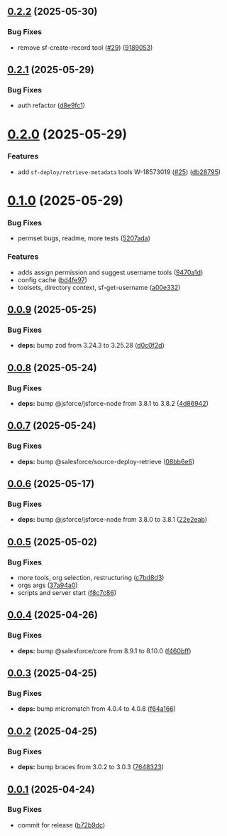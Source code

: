 ## [0.2.2](https://github.com/salesforcecli/mcp/compare/0.2.1...0.2.2) (2025-05-30)


### Bug Fixes

* remove sf-create-record tool ([#29](https://github.com/salesforcecli/mcp/issues/29)) ([9189053](https://github.com/salesforcecli/mcp/commit/9189053a0837bee28fb12487133b57c923959514))



## [0.2.1](https://github.com/salesforcecli/mcp/compare/0.2.0...0.2.1) (2025-05-29)


### Bug Fixes

* auth refactor ([d8e9fc1](https://github.com/salesforcecli/mcp/commit/d8e9fc13327df9f9f0f0e4730f120ab6478cce00))



# [0.2.0](https://github.com/salesforcecli/mcp/compare/0.1.0...0.2.0) (2025-05-29)


### Features

* add `sf-deploy/retrieve-metadata` tools W-18573019 ([#25](https://github.com/salesforcecli/mcp/issues/25)) ([db28795](https://github.com/salesforcecli/mcp/commit/db28795981fd80062f6a03cb7b53069754bbeb58))



# [0.1.0](https://github.com/salesforcecli/mcp/compare/0.0.9...0.1.0) (2025-05-29)


### Bug Fixes

* permset bugs, readme, more tests ([5207ada](https://github.com/salesforcecli/mcp/commit/5207ada2c6c329f0b447a8d3e0dcba4dd7919c48))


### Features

* adds assign permission and suggest username tools ([9470a1d](https://github.com/salesforcecli/mcp/commit/9470a1daf2a3d4a16338dcb196c9abcef86271ce))
* config cache ([bd4fe97](https://github.com/salesforcecli/mcp/commit/bd4fe97d83961fc03f66c5a90f47b14eb672fa05))
* toolsets, directory context, sf-get-username ([a00e332](https://github.com/salesforcecli/mcp/commit/a00e3324490fc59dda619e3a36e6d0118d6beb8f))



## [0.0.9](https://github.com/salesforcecli/mcp/compare/0.0.8...0.0.9) (2025-05-25)


### Bug Fixes

* **deps:** bump zod from 3.24.3 to 3.25.28 ([d0c0f2d](https://github.com/salesforcecli/mcp/commit/d0c0f2dd1ca3741bc9306c7eab2f8a5ddd29c9ff))



## [0.0.8](https://github.com/salesforcecli/mcp/compare/0.0.7...0.0.8) (2025-05-24)


### Bug Fixes

* **deps:** bump @jsforce/jsforce-node from 3.8.1 to 3.8.2 ([4d86942](https://github.com/salesforcecli/mcp/commit/4d86942025aefcb4a4f3f94475bec55c40fd84cb))



## [0.0.7](https://github.com/salesforcecli/mcp/compare/0.0.6...0.0.7) (2025-05-24)


### Bug Fixes

* **deps:** bump @salesforce/source-deploy-retrieve ([08bb6e6](https://github.com/salesforcecli/mcp/commit/08bb6e6c6264e5301c8e32e7632ecbd07bc022a9))



## [0.0.6](https://github.com/salesforcecli/mcp/compare/0.0.5...0.0.6) (2025-05-17)


### Bug Fixes

* **deps:** bump @jsforce/jsforce-node from 3.8.0 to 3.8.1 ([22e2eab](https://github.com/salesforcecli/mcp/commit/22e2eabc3a17fec1e2e809c645778acd31643a17))



## [0.0.5](https://github.com/salesforcecli/mcp/compare/0.0.4...0.0.5) (2025-05-02)


### Bug Fixes

* more tools, org selection, restructuring ([c7bd8d3](https://github.com/salesforcecli/mcp/commit/c7bd8d3eb5ef7c79d4d64dd94fe9d2a391a036fa))
* orgs args ([37a94a0](https://github.com/salesforcecli/mcp/commit/37a94a0c43b96f5ceefc4266440f7dbb952dddeb))
* scripts and server start ([f8c7c86](https://github.com/salesforcecli/mcp/commit/f8c7c86e8f8af9c9aad3f8ba79987ed7e21caaef))



## [0.0.4](https://github.com/salesforcecli/mcp/compare/0.0.3...0.0.4) (2025-04-26)


### Bug Fixes

* **deps:** bump @salesforce/core from 8.9.1 to 8.10.0 ([f460bff](https://github.com/salesforcecli/mcp/commit/f460bff8cba64969ccfa0cf2656cb5140ab05f55))



## [0.0.3](https://github.com/salesforcecli/mcp/compare/0.0.2...0.0.3) (2025-04-25)


### Bug Fixes

* **deps:** bump micromatch from 4.0.4 to 4.0.8 ([f64a166](https://github.com/salesforcecli/mcp/commit/f64a166b6c6a796da5b9adc9288a7f0474dc26e4))



## [0.0.2](https://github.com/salesforcecli/mcp/compare/0.0.1...0.0.2) (2025-04-25)


### Bug Fixes

* **deps:** bump braces from 3.0.2 to 3.0.3 ([7648323](https://github.com/salesforcecli/mcp/commit/764832387a22e5b6fbd08a9a0624048674902e5b))



## [0.0.1](https://github.com/salesforcecli/mcp/compare/b72b9dce44b9c97428574a3ce89043e1030c73f9...0.0.1) (2025-04-24)


### Bug Fixes

* commit for release ([b72b9dc](https://github.com/salesforcecli/mcp/commit/b72b9dce44b9c97428574a3ce89043e1030c73f9))




